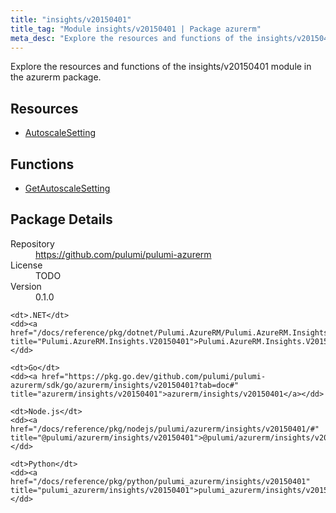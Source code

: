```yaml
---
title: "insights/v20150401"
title_tag: "Module insights/v20150401 | Package azurerm"
meta_desc: "Explore the resources and functions of the insights/v20150401 module in the azurerm package."
---
```


<!-- WARNING: this file was generated by Pulumi Docs Generator. -->
<!-- Do not edit by hand unless you're certain you know what you are doing! -->

Explore the resources and functions of the insights/v20150401 module in the azurerm package.

<h2 id="resources">Resources</h2>
<ul class="api">
    <li><a href="autoscalesetting" title="AutoscaleSetting"><span class="symbol resource"></span>AutoscaleSetting</a></li>
</ul>

<h2 id="functions">Functions</h2>
<ul class="api">
    <li><a href="getautoscalesetting" title="GetAutoscaleSetting"><span class="symbol function"></span>GetAutoscaleSetting</a></li>
</ul>

<h2 id="package-details">Package Details</h2>
<dl class="package-details">
	<dt>Repository</dt>
	<dd><a href="https://github.com/pulumi/pulumi-azurerm">https://github.com/pulumi/pulumi-azurerm</a></dd>
	<dt>License</dt>
	<dd>TODO</dd>
	<dt>Version</dt>
	<dd>0.1.0</dd>
</dl>



<dl class="tabular">

    <dt>.NET</dt>
    <dd><a href="/docs/reference/pkg/dotnet/Pulumi.AzureRM/Pulumi.AzureRM.Insights.V20150401.html" title="Pulumi.AzureRM.Insights.V20150401">Pulumi.AzureRM.Insights.V20150401</a></dd>

    <dt>Go</dt>
    <dd><a href="https://pkg.go.dev/github.com/pulumi/pulumi-azurerm/sdk/go/azurerm/insights/v20150401?tab=doc#" title="azurerm/insights/v20150401">azurerm/insights/v20150401</a></dd>

    <dt>Node.js</dt>
    <dd><a href="/docs/reference/pkg/nodejs/pulumi/azurerm/insights/v20150401/#" title="@pulumi/azurerm/insights/v20150401">@pulumi/azurerm/insights/v20150401</a></dd>

    <dt>Python</dt>
    <dd><a href="/docs/reference/pkg/python/pulumi_azurerm/insights/v20150401" title="pulumi_azurerm/insights/v20150401">pulumi_azurerm/insights/v20150401</a></dd>

</dl>

